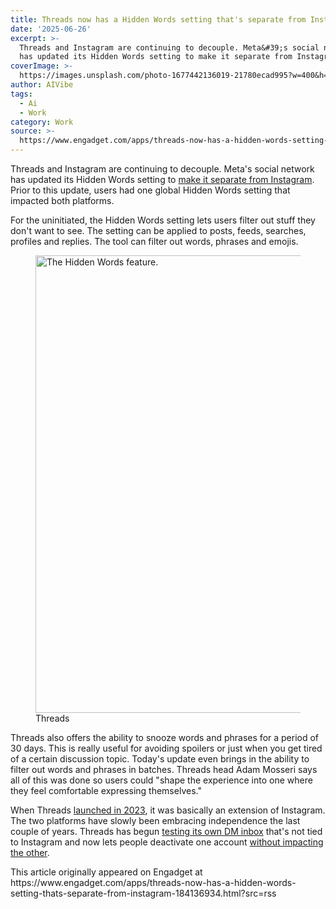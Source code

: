 ```yaml
---
title: Threads now has a Hidden Words setting that's separate from Instagram
date: '2025-06-26'
excerpt: >-
  Threads and Instagram are continuing to decouple. Meta&#39;s social network
  has updated its Hidden Words setting to make it separate from Instagram. P...
coverImage: >-
  https://images.unsplash.com/photo-1677442136019-21780ecad995?w=400&h=200&fit=crop&auto=format
author: AIVibe
tags:
  - Ai
  - Work
category: Work
source: >-
  https://www.engadget.com/apps/threads-now-has-a-hidden-words-setting-thats-separate-from-instagram-184136934.html?src=rss
---
```

<p>Threads and Instagram are continuing to decouple. Meta&#39;s social network has updated its Hidden Words setting to <a data-i13n="cpos:1;pos:1" href="https://www.threads.com/@mosseri/post/DLXyHScI2kz?xmt=AQF03CsMcCxVxZLoQ3c2f8buH8qbqxm98lOXn-LSZ442Hg">make it separate from Instagram</a>. Prior to this update, users had one global Hidden Words setting that impacted both platforms.</p>
<p>For the uninitiated, the Hidden Words setting lets users filter out stuff they don&#39;t want to see. The setting can be applied to posts, feeds, searches, profiles and replies. The tool can filter out words, phrases and emojis.</p>
<span id="end-legacy-contents"></span><figure><img src="https://s.yimg.com/os/creatr-uploaded-images/2025-06/98fd9840-52b5-11f0-bfbd-ee4c1a43e7ab" data-crop-orig-src="https://s.yimg.com/os/creatr-uploaded-images/2025-06/98fd9840-52b5-11f0-bfbd-ee4c1a43e7ab" style="height:732px;width:728px;" alt="The Hidden Words feature." data-uuid="02841575-f979-3166-b567-1227c16f9406"><figcaption></figcaption><div class="photo-credit">Threads</div></figure>
<p>Threads also offers the ability to snooze words and phrases for a period of 30 days. This is really useful for avoiding spoilers or just when you get tired of a certain discussion topic. Today&#39;s update even brings in the ability to filter out words and phrases in batches. Threads head Adam Mosseri says all of this was done so users could &quot;shape the experience into one where they feel comfortable expressing themselves.&quot;</p>
<p>When Threads <a data-i13n="cpos:2;pos:1" href="https://www.engadget.com/metas-threads-app-is-here-to-challenge-twitter-230039730.html">launched in 2023</a>, it was basically an extension of Instagram. The two platforms have slowly been embracing independence the last couple of years. Threads has begun <a data-i13n="cpos:3;pos:1" href="https://www.engadget.com/social-media/threads-is-finally-getting-its-own-dm-inbox-160001216.html">testing its own DM inbox</a> that&#39;s not tied to Instagram and now lets people deactivate one account <a data-i13n="cpos:4;pos:1" href="https://www.engadget.com/threads-will-allow-users-to-delete-accounts-separately-from-instagram-160038998.html">without impacting the other</a>.</p>This article originally appeared on Engadget at https://www.engadget.com/apps/threads-now-has-a-hidden-words-setting-thats-separate-from-instagram-184136934.html?src=rss
